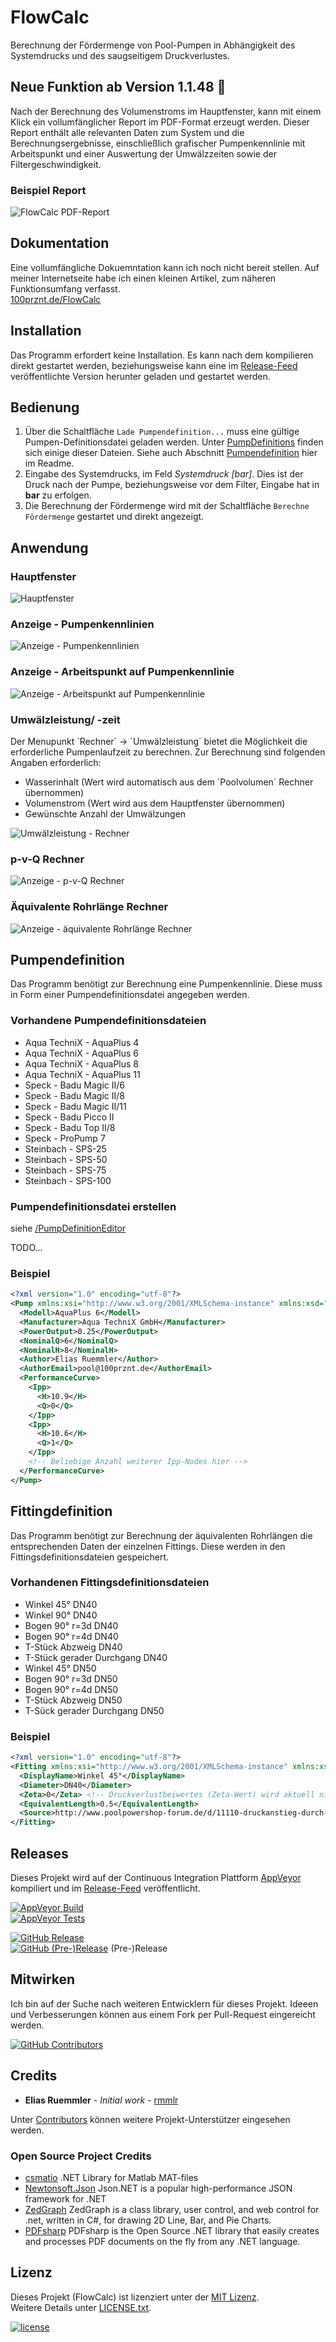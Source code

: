 # FlowCalc

Berechnung der Fördermenge von Pool-Pumpen in Abhängigkeit des Systemdrucks und des saugseitigem Druckverlustes.

## Neue Funktion ab Version 1.1.48 :rocket:
Nach der Berechnung des Volumenstroms im Hauptfenster, kann mit einem Klick ein vollumfänglicher Report im PDF-Format erzeugt werden. Dieser Report enthält alle relevanten Daten zum System und die Berechnungsergebnisse, einschließlich grafischer Pumpenkennlinie mit Arbeitspunkt und einer Auswertung der Umwälzzeiten sowie der Filtergeschwindigkeit.

### Beispiel Report
![FlowCalc PDF-Report](docs/FlowCalc_PdfReport.png)


## Dokumentation
Eine vollumfängliche Dokuemntation kann ich noch nicht bereit stellen. Auf meiner Internetseite habe ich einen kleinen Artikel, zum näheren Funktionsumfang verfasst.   
[100prznt.de/FlowCalc](https://100prznt.de/pool/flowcalc/)

## Installation
Das Programm erfordert keine Installation. Es kann nach dem kompilieren direkt gestartet werden, beziehungsweise kann eine im [Release-Feed](https://github.com/100prznt/FlowCalc/releases) veröffentlichte Version herunter geladen und gestartet werden.

## Bedienung
1. Über die Schaltfläche `Lade Pumpendefinition...` muss eine gültige Pumpen-Definitionsdatei geladen werden. Unter [PumpDefinitions](https://github.com/100prznt/FlowCalc/tree/master/PumpDefinitions) finden sich einige dieser Dateien.
Siehe auch Abschnitt [Pumpendefinition](#pumpendefinition) hier im Readme.
2. Eingabe des Systemdrucks, im Feld _Systemdruck [bar]_. Dies ist der Druck nach der Pumpe, beziehungsweise vor dem Filter, Eingabe hat in __bar__ zu erfolgen.
3. Die Berechnung der Fördermenge wird mit der Schaltfläche `Berechne Fördermenge` gestartet und direkt angezeigt.

## Anwendung
### Hauptfenster
![Hauptfenster](docs/FlowCalc_Screen.png)

### Anzeige - Pumpenkennlinien
![Anzeige - Pumpenkennlinien](docs/FlowCalc_PumpPerformanceCurve_Screen.png)

### Anzeige - Arbeitspunkt auf Pumpenkennlinie
![Anzeige - Arbeitspunkt auf Pumpenkennlinie](docs/FlowCalc_PowerPoint_Screen.png)

### Umwälzleistung/ -zeit
Der Menupunkt ´Rechner´ -> ´Umwälzleistung´ bietet die Möglichkeit die erforderliche Pumpenlaufzeit zu berechnen. Zur Berechnung sind folgenden Angaben erforderlich:
* Wasserinhalt (Wert wird automatisch aus dem ´Poolvolumen´ Rechner übernommen)
* Volumenstrom (Wert wird aus dem Hauptfenster übernommen)
* Gewünschte Anzahl der Umwälzungen

![Umwälzleistung - Rechner](docs/FlowCalc_CirculationTime_Full_Screen.png)

### p-v-Q Rechner
![Anzeige - p-v-Q Rechner](docs/FlowCalc_Pvq_Screen.png)

### Äquivalente Rohrlänge Rechner
![Anzeige - äquivalente Rohrlänge Rechner](docs/FlowCalc_PipeLength_Screen.png)

## Pumpendefinition
Das Programm benötigt zur Berechnung eine Pumpenkennlinie. Diese muss in Form einer Pumpendefinitionsdatei angegeben werden. 

### Vorhandene Pumpendefinitionsdateien
* Aqua TechniX - AquaPlus 4
* Aqua TechniX - AquaPlus 6
* Aqua TechniX - AquaPlus 8
* Aqua TechniX - AquaPlus 11
* Speck - Badu Magic II/6
* Speck - Badu Magic II/8
* Speck - Badu Magic II/11
* Speck - Badu Picco II
* Speck - Badu Top II/8
* Speck - ProPump 7
* Steinbach - SPS-25
* Steinbach - SPS-50
* Steinbach - SPS-75
* Steinbach - SPS-100

### Pumpendefinitionsdatei erstellen
siehe [/PumpDefinitionEditor](/PumpDefinitionEditor)

TODO...

### Beispiel
```xml
<?xml version="1.0" encoding="utf-8"?>
<Pump xmlns:xsi="http://www.w3.org/2001/XMLSchema-instance" xmlns:xsd="http://www.w3.org/2001/XMLSchema">
  <Modell>AquaPlus 6</Modell>
  <Manufacturer>Aqua TechniX GmbH</Manufacturer>
  <PowerOutput>0.25</PowerOutput>
  <NominalQ>6</NominalQ>
  <NominalH>8</NominalH>
  <Author>Elias Ruemmler</Author>
  <AuthorEmail>pool@100prznt.de</AuthorEmail>
  <PerformanceCurve>
    <Ipp>
      <H>10.9</H>
      <Q>0</Q>
    </Ipp>
    <Ipp>
      <H>10.6</H>
      <Q>1</Q>
    </Ipp>
    <!-- Beliebige Anzahl weiterer Ipp-Nodes hier -->
  </PerformanceCurve>
</Pump>
```

## Fittingdefinition
Das Programm benötigt zur Berechnung der äquivalenten Rohrlängen die entsprechenden Daten der einzelnen Fittings. Diese werden in den Fittingsdefinitionsdateien gespeichert.

### Vorhandenen Fittingsdefinitionsdateien
* Winkel 45°  DN40
* Winkel 90°  DN40
* Bogen 90° r=3d  DN40
* Bogen 90° r=4d  DN40
* T-Stück Abzweig DN40
* T-Stück gerader Durchgang DN40
* Winkel 45°  DN50
* Bogen 90° r=3d  DN50
* Bogen 90° r=4d  DN50
* T-Stück Abzweig DN50
* T-Sück gerader Durchgang  DN50

### Beispiel
```xml
<?xml version="1.0" encoding="utf-8"?>
<Fitting xmlns:xsi="http://www.w3.org/2001/XMLSchema-instance" xmlns:xsd="http://www.w3.org/2001/XMLSchema">
  <DisplayName>Winkel 45°</DisplayName>
  <Diameter>DN40</Diameter>
  <Zeta>0</Zeta> <!-- Druckverlustbeiwertes (Zeta-Wert) wird aktuell nicht berücksichtet -->
  <EquivalentLength>0.5</EquivalentLength>
  <Source>http://www.poolpowershop-forum.de/d/11110-druckanstieg-durch-armaturen-winkel-b-gen.html</Source>
</Fitting>
```

## Releases
Dieses Projekt wird auf der Continuous Integration Plattform [AppVeyor](https://www.appveyor.com/) kompiliert und im [Release-Feed](https://github.com/100prznt/FlowCalc/releases) veröffentlicht.

[![AppVeyor Build](https://img.shields.io/appveyor/ci/100prznt/flowcalc.svg)](https://ci.appveyor.com/project/100prznt/flowcalc)  
[![AppVeyor Tests](https://img.shields.io/appveyor/tests/100prznt/flowcalc/master.svg)](https://ci.appveyor.com/project/100prznt/flowcalc/build/tests)

[![GitHub Release](https://img.shields.io/github/release/100prznt/FlowCalc.svg)](https://github.com/100prznt/FlowCalc/releases/latest)  
[![GitHub (Pre-)Release](https://img.shields.io/github/release/100prznt/FlowCalc/all.svg)](https://github.com/100prznt/FlowCalc/releases) (Pre-)Release


## Mitwirken

Ich bin auf der Suche nach weiteren Entwicklern für dieses Projekt. Ideeen und Verbesserungen können aus einem Fork per Pull-Request eingereicht werden.

[![GitHub Contributors](https://img.shields.io/github/contributors/100prznt/FlowCalc.svg)](https://github.com/100prznt/FlowCalc/graphs/contributors)


## Credits

* **Elias Ruemmler** - *Initial work* - [rmmlr](https://github.com/rmmlr)

Unter [Contributors](https://github.com/100prznt/FlowCalc/contributors) können weitere Projekt-Unterstützer eingesehen werden.

### Open Source Project Credits

* [csmatio](https://sourceforge.net/projects/csmatio/) .NET Library for Matlab MAT-files 
* [Newtonsoft.Json](https://github.com/JamesNK/Newtonsoft.Json) Json.NET is a popular high-performance JSON framework for .NET
* [ZedGraph](https://www.nuget.org/packages/ZedGraph/) ZedGraph is a class library, user control, and web control for .net, written in C#, for drawing 2D Line, Bar, and Pie Charts.
* [PDFsharp](https://www.nuget.org/packages/PDFsharp/) PDFsharp is the Open Source .NET library that easily creates and processes PDF documents on the fly from any .NET language.

## Lizenz

Dieses Projekt (FlowCalc) ist lizenziert unter der [MIT Lizenz](http://www.opensource.org/licenses/mit-license.php "Read more about the MIT license form").  
Weitere Details unter [LICENSE.txt](https://github.com/100prznt/FlowCalc/blob/master/LICENSE.txt).

[![license](https://img.shields.io/github/license/100prznt/FlowCalc.svg)](https://github.com/100prznt/FlowCalc/blob/master/LICENSE.txt) 
